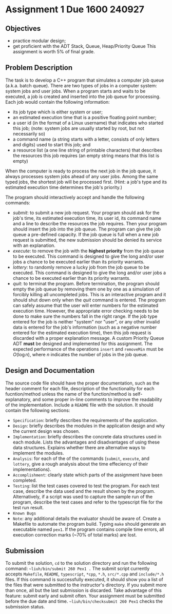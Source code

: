 # Assignment 1 Due 1600 240927
## Objectives
* practice modular design;
* get proficient with the ADT Stack, Queue, Heap/Priority Queue
This assignment is worth 5% of final grade.
## Problem Description
The task is to develop a C++ program that simulates a computer job queue (a.k.a. batch queue).
There are two types of jobs in a computer system: system jobs and user jobs.
When a program starts and waits to be executed, a job is created and inserted into the job queue for processing. Each job would contain the following information:
* its job type which is either system or user;
* an estimated execution time that is a positive floating point number;
* a user id (in the format of a Linux username) that indicates who started this job; (note: system jobs are usually started by root, but not necessarily so)
* a command name (a string starts with a letter, consists of only letters and digits) used to start this job; and
* a resource list (a one line string of printable characters) that describes the resources this job requires (an empty string means that this list is empty)

When the computer is ready to process the next job in the job queue, it always processes system jobs ahead of any user jobs. Among the same typed jobs, the shortest job will be processed first. (Hint: a job's type and its estimated execution time determines the job's priority.)

The program should interactively accept and handle the following commands:
* *submit*: to submit a new job request. Your program should ask for the job's time, its estimated execution time, its user id, its command name and a line to describe the resources the job requires. Then your program should insert the job into the job queue. The program can give the job queue a pre-defined capacity. If the job queue is full when a new job request is submitted, the new submission should be denied its service with an explanation.
* *execute*: to remove the job with the **highest priority** from the job queue to be executed. This command is designed to give the long and/or user jobs a chance to be executed earlier than its priority warrants.
* *lottery*: to randomly remove a lucky job from the job queue to be executed. This command is designed to give the long and/or user jobs a chance to be executed earlier than its priority warrants.
* *quit*: to terminat the program. Before termination, the program should empty the job queue by removing them one by one as a simulation of forcibly killing all uncompleted jobs.
This is an interactive program and it should shut down only when the *quit* command is entered.
The program can safely assume that the user will enter numbers for the estimated execution time. However, the appropriate error checking needs to be done to make sure the numbers fall in the right range.
If the job type entered for the job is neither "system" nor "user", or any other invalid data is entered for the job's information (such as a negative number entered for the estimated execution time), then this job request is discarded with a proper explanation message.
A custom Priority Queue ADT **must** be designed and implemented for this assignment. The expected performance of the operations `insert` and `removeMin` must be $O (\log n)$, where $n$ indicates the number of jobs in the job queue.
## Design and Documentation
The source code file should have the proper documentation, such as the header comment for each file, description of the functionality for each fucntion/method unless the name of the function/method is self-explanatory, and some proper in-line comments to improve the readability of the implementation.
Include a `README` file with the solution. It should contain the following sections:
* `Specification`: briefly describes the requirements of the application.
* `Design`: briefly describes the modules in the application design and why the current design was chosen.
* `Implementation`: briefly describes the concrete data structures used in each module. Lists the advantages and disadvantages of using these data structures. Explains whether there are alternative ways to implement the modules.
* `Analysis`: for each of the of the commands (`submit`, `execute`, and `lottery`, give a rough analysis about the time effeciency of their implementations).
* `Accomplishment`: clearly state which parts of the assignment have been completed.
* `Testing`: list the test cases covered to test the program. For each test case, describe the data used and the result shown by the program. Alternatively, if a script was used to capture the sample run of the program, describe the test cases and refer to the typescript file for the test run result.
* `Known Bugs`
* `Note`: any additional details the evaluator should be aware of.
Create a Makefile to automate the program build. Typing `make` should generate an executable named `pex1`.
If the program contains compile time errors, all execution correction marks (~70% of total marks) are lost.
## Submission
To submit the solution, `cd` to the solution directory and run the following command:
`~liuh/bin/submit 260 Pex1 .`
The submit script currently accepts `Makefile`, `README`, `typescript`, `*cpp`, `*.h`, `src/*.cpp` and `include/*.h` files.
If this command is successfully executed, it should show you a list of the files that were submitted to the instructor's directory. If you submit more than once, all but the last submission is discarded. Take advantage of this feature: submit early and submit often. Your assignment must be submitted before the due date and time.
`~liuh/bin/checksubmit 260 Pex1` checks the submission status.